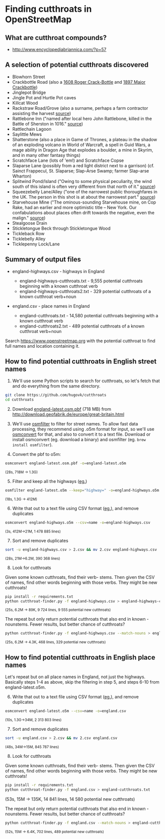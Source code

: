# Finding cutthroats in OpenStreetMap

## What are cutthroat compounds?

* http://www.encyclopediabriannica.com/?p=57


## A selection of potential cutthroats discovered

* Blowhorn Street
* Crackbottle Road (also a [1608 Roger Crack-Bottle](https://archive.org/stream/ReportOnTheManuscriptsOfTheMarquessOfDownshireV2/Manuscripts_Marquess_of_Downshire_v2#page/n119/mode/2up/search/crack-bottle) and [1897 Major Crackbottle](http://chroniclingamerica.loc.gov/lccn/sn88053055/1897-09-30/ed-1/seq-3/#date1=1789&index=1&rows=20&words=Crackbottle&searchType=basic&sequence=0&state=&date2=1924&proxtext=crackbottle&y=0&x=0&dateFilterType=yearRange&page=1))
* Jinglepot Bridge
* Jingle Pot and Hurtle Pot caves
* Killcat Wood
* Rackstraw Road/Grove (also a surname, perhaps a farm contractor assisting the harvest [source](http://www.surnamedb.com/Surname/Rackstraw))
* Rattlebone Inn ("named after local hero John Rattlebone, killed in the Battle of Sherston in 1016." [source](http://www.dailymail.co.uk/news/article-94484/The-Rattlebone-Inn.html))
* Rattlechain Lagoon
* Saylittle Mews
* Shatterstone (also a place in Game of Thrones, a plateau in the shadow of an exploding volcano in World of Warcraft, a spell in Guid Wars, a mage ability in Dragon Age that explodes a boulder, a mine in Skyrim, and in many other fantasy things)
* Scratchface Lane (lots of 'em!) and Scratchface Copse
* Slaparse Lane (possibly from a red light district next to a garrison) (cf. Sainct Frappecul, St. Slaparse; Slap-Arse Swamp; farmer Slap-arse Wharton)
* Splitwind Pond/Island ("Owing to some physical peculiarity, the wind south of this island is often very different from that north of it." [source](https://data.aad.gov.au/aadc/gaz/display_name.cfm?gaz_id=132030))
* Squeezebelly Lane/Alley ("one of the narrowest public thoroughfares in the UK. The person in this shot is at about the narrowest part." [source](https://www.seriouscompacts.com/media/squeeze-belly-lane-from-the-bottom.4130/))
* Starvehouse Mine ("The ominous-sounding Starvehouse mine, on Cop Rake, had an earlier and more optimistic title – New York. Our confabulations about places often drift towards the negative, even the malign." [source](https://www.theguardian.com/environment/2013/dec/30/conies-dale-derbyshire-courting-ravens))
* Stealgoose Drain
* Stickletongue Beck through Stickletongue Wood
* Tickleback Row
* Ticklebelly Alley
* Ticklepenny Lock/Lane


## Summary of output files

* england-highways.csv - highways in England
  * england-highways-cutthroats.txt - 9,555 potential cutthroats beginning with a known cutthroat verb
  * england-highways-cutthroats2.txt - 329 potential cutthroats of a known cutthroat verb+noun

* england.csv - place names in England
  * england-cutthroats.txt - 14,580 potential cutthroats beginning with a known cutthroat verb
  * england-cutthroats2.txt - 489 potential cutthroats of a known cutthroat verb+noun

Search https://www.openstreetmap.org with the potential cutthroat to find full names and location containing it.


## How to find potential cutthroats in English street names

1. We'll use some Python scripts to search for cutthroats, so let's fetch that and do everything from the same directory.
```bash
git clone https://github.com/hugovk/cutthroats
cd cutthroats
```

2. Download [england-latest.osm.pbf](http://download.geofabrik.de/europe/great-britain/england-latest.osm.pbf) (718 MB) from http://download.geofabrik.de/europe/great-britain.html

3. We'll use [osmfilter](https://wiki.openstreetmap.org/wiki/Osmfilter) to filter for street names. To allow fast data processing, they recommend using .o5m format for input, so we'll use [osmconvert](https://wiki.openstreetmap.org/wiki/Osmconvert) for that, and also to convert it to a text file. Download or install osmconvert (eg. download a binary) and osmfilter (eg. `brew install osmfilter`).

4. Convert the pbf to o5m:
```bash
osmconvert england-latest.osm.pbf -o=england-latest.o5m
```
<sub>(28s, 718M -> 1.3G)</sub>

5. Filter and keep all the highways ([eg.](https://wiki.openstreetmap.org/wiki/Osmfilter#Object_Filter))
```bash
osmfilter england-latest.o5m --keep="highway=" -o=england-highways.o5m
```
<sub>(18s, 1.3G -> 412M)</sub>

6. Write that out to a text file using CSV format ([eg.](https://wiki.openstreetmap.org/wiki/Osmconvert#Writing_CSV_Files)), and remove duplicates
```bash
osmconvert england-highways.o5m --csv=name -o=england-highways.csv
```
<sub>(3s, 412M->21M, 1 478 885 lines)</sub>

7. Sort and remove duplicates
```bash
sort -u england-highways.csv > 2.csv && mv 2.csv england-highways.csv
```
<sub>(28s, 21M->6.2M, 390 368 lines)</sub>

8. Look for cutthroats

Given some known cutthroats, find their verb- stems. Then given the CSV of names, find other words beginning with those verbs.
They might be new cutthroats!

```bash
pip install -r requirements.txt
python cutthroat-finder.py -f england-highways.csv > england-highways-cutthroats.txt
```
<sub>(25s, 6.2M -> 89K, 9 724 lines, 9 555 potential new cutthroats)</sub>

The repeat but only return potential cutthroats that also end in known -nounstems.
Fewer results, but better chance of cutthroats?

```bash
python cutthroat-finder.py -f england-highways.csv --match-nouns > england-highways-cutthroats2.txt
```
<sub>(25s, 6.2M -> 4.3K, 468 lines, 329 potential new cutthroats)</sub>

## How to find potential cutthroats in English place names

Let's repeat but on all place names in England, not just the highways.
Basically steps 1-4 as above, skip the filtering in step 5, and steps 6-10 from england-latest.o5m.

6. Write that out to a text file using CSV format ([eg.](https://wiki.openstreetmap.org/wiki/Osmconvert#Writing_CSV_Files)), and remove duplicates
```bash
osmconvert england-latest.o5m --csv=name -o=england.csv
```
<sub>(10s, 1.3G->34M, 2 313 803 lines)</sub>

7. Sort and remove duplicates
```bash
sort -u england.csv > 2.csv && mv 2.csv england.csv
```
<sub>(48s, 34M->15M, 845 787 lines)</sub>

8. Look for cutthroats

Given some known cutthroats, find their verb- stems. Then given the CSV of names, find other words beginning with those verbs.
They might be new cutthroats!

```bash
pip install -r requirements.txt
python cutthroat-finder.py -f england.csv > england-cutthroats.txt
```
</sub>(53s, 15M -> 135K, 14 841 lines, 14 580 potential new cutthroats)</sub>

The repeat but only return potential cutthroats that also end in known -nounstems.
Fewer results, but better chance of cutthroats?

```bash
python cutthroat-finder.py -f england.csv --match-nouns > england-cutthroats2.txt
```
<sub>(52s, 15M -> 6.4K, 702 lines, 489 potential new cutthroats)</sub>

